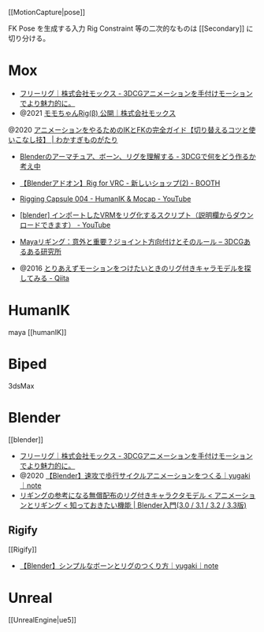 [[MotionCapture|pose]]

FK Pose を生成する入力 Rig
Constraint 等の二次的なものは [[Secondary]] に切り分ける。

# Mox
- [フリーリグ｜株式会社モックス - 3DCGアニメーションを手付けモーションでより魅力的に。](https://mox-motion.com/freerig/) 
- @2021 [モモちゃんRig(β) 公開｜株式会社モックス](https://mox-motion.com/blog/momo_rig_information/)

@2020 [アニメーションをやるためのIKとFKの完全ガイド【切り替えるコツと使いこなし技】 | わかすぎものがたり](https://ryowaks.com/ik-fk-for-cg-animator/)

- [Blenderのアーマチュア、ボーン、リグを理解する - 3DCGで何をどう作るか考え中](https://www.yamato-tsukasa.com/entry/b3d-armature-bone-rig-diff)
- [【Blenderアドオン】Rig for VRC - 新しいショップ(2) - BOOTH](https://nure.booth.pm/items/1145897)

- [Rigging Capsule 004 - HumanIK & Mocap - YouTube](https://www.youtube.com/watch?v=4XUDMOuSAFE)
- [[blender] インポートしたVRMをリグ化するスクリプト（説明欄からダウンロードできます） - YouTube](https://www.youtube.com/watch?v=NPmhARRFYDk&ab_channel=%E3%81%8B%E3%82%93%E3%81%9F%E3%81%9F)
- [Mayaリギング：意外と重要？ジョイント方向付けとそのルール – 3DCGあるある研究所](http://3dcgr2lab.com/2017/11/14/maya-setup-skeleton-rule-direction/)

- @2016 [とりあえずモーションをつけたいときのリグ付きキャラモデルを探してみる - Qiita](https://qiita.com/it_ks/items/cde3b5080e83a1178686)
# HumanIK
maya
[[humanIK]]

# Biped
3dsMax

# Blender
[[blender]]

- [フリーリグ｜株式会社モックス - 3DCGアニメーションを手付けモーションでより魅力的に。](https://mox-motion.com/freerig/)
- @2020 [【Blender】速攻で歩行サイクルアニメーションをつくる｜yugaki｜note](https://note.com/info_/n/ndccf33cd8975)
- [リギングの参考になる無償配布のリグ付きキャラクタモデル < アニメーションとリギング < 知っておきたい機能 | Blender入門(3.0 / 3.1 / 3.2 / 3.3版)](https://blender3d.biz/knowledge_animationandrigging_distributedfreerigmodels.html)

## Rigify
[[Rigify]]

- [【Blender】シンプルなボーンとリグのつくり方｜yugaki｜note](https://note.com/info_/n/nb0ee9f7d2d0a)


# Unreal
[[UnrealEngine|ue5]]